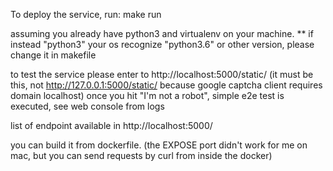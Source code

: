 To deploy the service, run:
make run

assuming you already have python3 and virtualenv on your machine.
** if instead "python3" your os recognize "python3.6" or other version, 
please change it in makefile


to test the service please enter to http://localhost:5000/static/ (it must be this, 
not http://127.0.0.1:5000/static/ because google captcha client requires domain localhost)
once you hit "I'm not a robot", simple e2e test is executed, see web console from logs

list of endpoint available in http://localhost:5000/


 you can build it from dockerfile. 
 (the EXPOSE port didn't work for me on mac, but you can send 
 requests by curl from inside the docker)